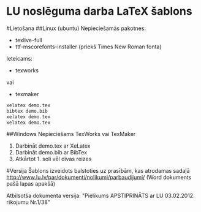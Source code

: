 LU noslēguma darba LaTeX šablons
========================
#Lietošana
##Linux (ubuntu)
Nepieciešamās pakotnes:
* texlive-full
* ttf-mscorefonts-installer (priekš Times New Roman fonta)

Ieteicams:
* texworks

vai
* texmaker

``` bash
xelatex demo.tex
bibtex demo.bib
xelatex demo.tex
xelatex demo.tex
```

##Windows
Nepieciešams TexWorks vai TexMaker

1. Darbināt demo.tex ar XeLatex
2. Darbināt demo.bib ar BibTex
3. Atkārtot 1. soli vēl divas reizes 

#Versija
Šablons izveidots balstoties uz prasībām, kas atrodamas sadaļā
http://www.lu.lv/par/dokumenti/nolikumi/parbaudijumi/
(Word dokuments pašā lapas apakšā)

Atbilsotša dokumenta versija:
"Pielikums APSTIPRINĀTS 
ar LU 03.02.2012.
 rīkojumu Nr.1/38"
